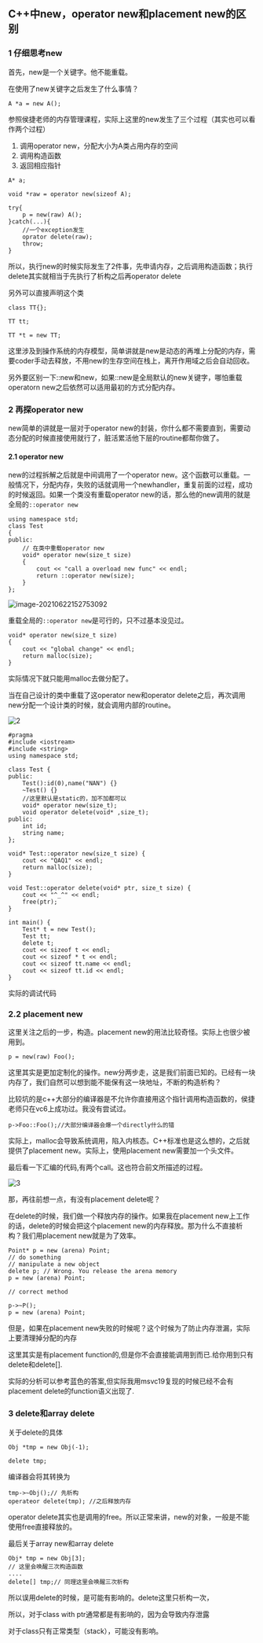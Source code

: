 ## C++中new，operator new和placement new的区别

### 1 仔细思考new

首先，new是一个关键字。他不能重载。

在使用了new关键字之后发生了什么事情？

```
A *a = new A();
```

参照侯捷老师的内存管理课程，实际上这里的new发生了三个过程（其实也可以看作两个过程）

1. 调用operator new，分配大小为A类占用内存的空间
2. 调用构造函数
3. 返回相应指针

```
A* a;

void *raw = operator new(sizeof A);

try{
	p = new(raw) A();
}catch(...){
	//一个exception发生
	oprator delete(raw);
	throw;	
}
```

所以，执行new的时候实际发生了2件事，先申请内存，之后调用构造函数；执行delete其实就相当于先执行了析构之后再operator delete

另外可以直接声明这个类

```
class TT{};

TT tt;

TT *t = new TT;
```

这里涉及到操作系统的内存模型，简单讲就是new是动态的再堆上分配的内存，需要coder手动去释放，不用new的生存空间在栈上，离开作用域之后会自动回收。

另外要区别一下::new和new，如果::new是全局默认的new关键字，哪怕重载operatorn new之后依然可以适用最初的方式分配内存。

### 2 再探operator new

new简单的讲就是一层对于operator new的封装，你什么都不需要直到，需要动态分配的时候直接使用就行了，脏活累活他下层的routine都帮你做了。

#### 2.1 operator new

new的过程拆解之后就是中间调用了一个operator new。这个函数可以重载。一般情况下，分配内存，失败的话就调用一个newhandler，重复前面的过程，成功的时候返回。如果一个类没有重载operator new的话，那么他的new调用的就是全局的`::operator new`

```
using namespace std;
class Test
{
public:
    // 在类中重载operator new
    void* operator new(size_t size)
    {
		cout << "call a overload new func" << endl;
        return ::operator new(size);
    }
};

```

![image-20210622152753092](./Pic/1.png)

重载全局的`::operator new`是可行的，只不过基本没见过。

```
void* operator new(size_t size)
{
    cout << "global change" << endl;
    return malloc(size);
}
```

实际情况下就只能用malloc去做分配了。

当在自己设计的类中重载了这operator new和operator delete之后，再次调用new分配一个设计类的时候，就会调用内部的routine。

![2](./Pic/2.png)

```
#pragma
#include <iostream>
#include <string>
using namespace std;

class Test {
public:
	Test():id(0),name("NAN") {}
	~Test() {}
	//这里默认是static的，加不加都可以
	void* operator new(size_t);
	void operator delete(void* ,size_t);
public:
	int id;
	string name;
};

void* Test::operator new(size_t size) {
	cout << "QAQ1" << endl;
	return malloc(size);
}

void Test::operator delete(void* ptr, size_t size) {
	cout << "^_^" << endl;
	free(ptr);
}

int main() {
	Test* t = new Test();
	Test tt;
	delete t;
	cout << sizeof t << endl;
	cout << sizeof * t << endl;
	cout << sizeof tt.name << endl;
	cout << sizeof tt.id << endl;
}
```

实际的调试代码

### 2.2 placement new

这里关注之后的一步，构造。placement new的用法比较奇怪。实际上也很少被用到。

```
p = new(raw) Foo();
```

这里其实是更加定制化的操作。new分两步走，这是我们前面已知的。已经有一块内存了，我们自然可以想到能不能保有这一块地址，不断的构造析构？

比较坑的是c++大部分的编译器是不允许你直接用这个指针调用构造函数的，侯捷老师只在vc6上成功过。我没有尝试过。

```
p->Foo::Foo();//大部分编译器会爆一个directly什么的错
```

实际上，malloc会导致系统调用，陷入内核态。C++标准也是这么想的，之后就提供了placement new。实际上，使用placement new需要加一个头文件。

最后看一下汇编的代码,有两个call。这也符合前文所描述的过程。



![3](./Pic/3.png)

那，再往前想一点，有没有placement delete呢？

在delete的时候，我们做一个释放内存的操作。如果我在placement new上工作的话，delete的时候会把这个placement new的内存释放。那为什么不直接析构？我们用placement new就是为了效率。

```
Point* p = new (arena) Point;
// do something
// manipulate a new object
delete p; // Wrong. You release the arena memory
p = new (arena) Point;

// correct method

p->~P();
p = new (arena) Point;
```

但是，如果在placement new失败的时候呢？这个时候为了防止内存泄漏，实际上要清理掉分配的内存

这里其实是有placement function的,但是你不会直接能调用到而已.给你用到只有delete和delete[].

实际的分析可以参考蓝色的答案,但实际我用msvc19复现的时候已经不会有placement delete的function语义出现了.

### 3 delete和array delete

关于delete的具体

```
Obj *tmp = new Obj(-1);

delete tmp;
```

编译器会将其转换为

```
tmp->~Obj();// 先析构
operateor delete(tmp); //之后释放内存 
```

operator delete其实也是调用的free。所以正常来讲，new的对象，一般是不能使用free直接释放的。

最后关于array new和array delete

```
Obj* tmp = new Obj[3];
// 这里会唤醒三次构造函数
....
delete[] tmp;// 同理这里会唤醒三次析构
```

所以误用delete的时候，是可能有影响的。delete这里只析构一次，

所以，对于class with ptr通常都是有影响的，因为会导致内存泄露

对于class只有正常类型（stack），可能没有影响。

